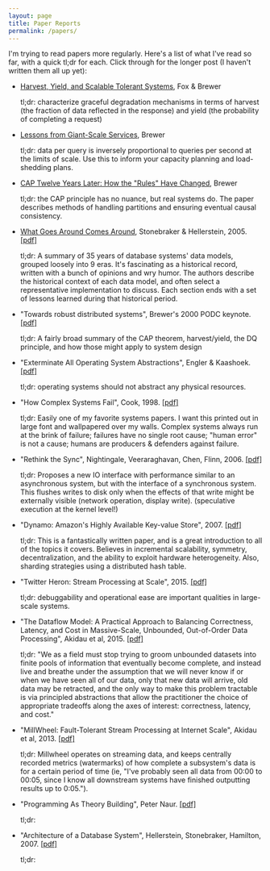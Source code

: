 ```yaml
---
layout: page
title: Paper Reports
permalink: /papers/
---
```


I'm trying to read papers more regularly. Here's a list of what I've read so far, with a quick tl;dr for each. Click through for the longer post (I haven't written them all up yet):

- [Harvest, Yield, and Scalable Tolerant Systems](/harvest-yield), Fox & Brewer

  tl;dr: characterize graceful degradation mechanisms in terms of harvest (the fraction of data reflected in the response) and yield (the probability of completing a request)

- [Lessons from Giant-Scale Services](/brewer-giant-scale-services), Brewer
  
  tl;dr: data per query is inversely proportional to queries per second at the limits of scale. Use this to inform your capacity planning and load-shedding plans.

- [CAP Twelve Years Later: How the "Rules" Have Changed](/cap-twelve-years-later), Brewer

  tl;dr: the CAP principle has no nuance, but real systems do. The paper describes methods of handling partitions and ensuring eventual causal consistency.

- [What Goes Around Comes Around](/what-goes-around-comes-around), Stonebraker & Hellerstein, 2005. [[pdf]](https://mitpress.mit.edu/sites/default/files/titles/content/9780262693141_sch_0001.pdf)

  tl;dr: A summary of 35 years of database systems' data models, grouped loosely into 9 eras. It's fascinating as a historical record, written with a bunch of opinions and wry humor. The authors describe the historical context of each data model, and often select a representative implementation to discuss. Each section ends with a set of lessons learned during that historical period.

- "Towards robust distributed systems", Brewer's 2000 PODC keynote. [[pdf]](https://www.cs.berkeley.edu/~brewer/cs262b-2004/PODC-keynote.pdf)

  tl;dr: A fairly broad summary of the CAP theorem, harvest/yield, the DQ principle, and how those might apply to system design

- "Exterminate All Operating System Abstractions", Engler & Kaashoek. [[pdf]](http://www.cs.berkeley.edu/~brewer/cs262b/hotos-exokernel.pdf)

  tl;dr: operating systems should not abstract any physical resources.

- "How Complex Systems Fail", Cook, 1998. [[pdf]](http://web.mit.edu/2.75/resources/random/How%20Complex%20Systems%20Fail.pdf)

  tl;dr: Easily one of my favorite systems papers. I want this printed out in large font and wallpapered over my walls. Complex systems always run at the brink of failure; failures have no single root cause; "human error" is not a cause; humans are producers & defenders against failure.

- "Rethink the Sync", Nightingale, Veeraraghavan, Chen, Flinn, 2006. [[pdf]](https://www.usenix.org/legacy/event/osdi06/tech/nightingale/nightingale.pdf)

  tl;dr: Proposes a new IO interface with performance similar to an asynchronous system, but with the interface of a synchronous system. This flushes writes to disk only when the effects of that write might be externally visible (network operation, display write). (speculative execution at the kernel level!)

- "Dynamo: Amazon's Highly Available Key-value Store", 2007. [[pdf]](http://www.allthingsdistributed.com/files/amazon-dynamo-sosp2007.pdf)

  tl;dr: This is a fantastically written paper, and is a great introduction to all of the topics it covers. Believes in incremental scalability, symmetry, decentralization, and the ability to exploit hardware heterogeneity. Also, sharding strategies using a distributed hash table.

- "Twitter Heron: Stream Processing at Scale", 2015. [[pdf]](http://dl.acm.org/citation.cfm?id=2742788)

  tl;dr: debuggability and operational ease are important qualities in large-scale systems.

- "The Dataflow Model: A Practical Approach to Balancing Correctness, Latency, and Cost in Massive-Scale, Unbounded, Out-of-Order Data Processing", Akidau et al, 2015. [[pdf]](http://static.googleusercontent.com/media/research.google.com/en//pubs/archive/43864.pdf)

  tl;dr: "We as a field must stop trying to groom unbounded datasets into finite pools of information that eventually become complete, and instead live and breathe under the assumption that we will never know if or when we have seen all of our data, only that new data will arrive, old data may be retracted, and the only way to make this problem tractable is via principled abstractions that allow the practitioner the choice of appropriate tradeoffs along the axes of interest: correctness, latency, and cost."

- "MillWheel: Fault-Tolerant Stream Processing at Internet Scale", Akidau et al, 2013. [[pdf]](http://www.cs.cmu.edu/~pavlo/courses/fall2013/static/papers/p734-akidau.pdf)

  tl;dr: Millwheel operates on streaming data, and keeps centrally recorded metrics (watermarks) of how complete a subsystem's data is for a certain period of time (ie, "I've probably seen all data from 00:00 to 00:05, since I know all downstream systems have finished outputting results up to 0:05.").

- "Programming As Theory Building", Peter Naur. [[pdf]](http://pages.cs.wisc.edu/~remzi/Naur.pdf)

  tl;dr: 

- "Architecture of a Database System", Hellerstein, Stonebraker, Hamilton, 2007. [[pdf]](http://www.comp.nus.edu.sg/~cs5226/papers/db-architecture-2007.pdf)

  tl;dr:
